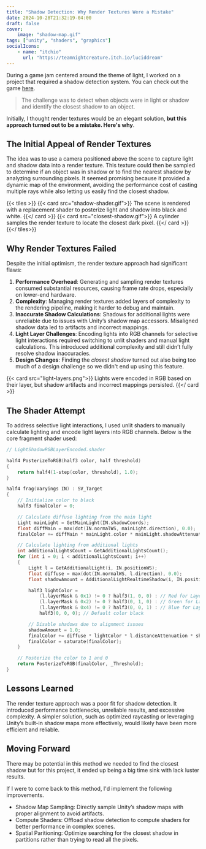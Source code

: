 ```yaml
---
title: "Shadow Detection: Why Render Textures Were a Mistake"
date: 2024-10-28T21:32:19-04:00
draft: false
cover:
    image: "shadow-map.gif"
tags: ["unity", "shaders", "graphics"]
socialIcons:
    - name: "itchio"
      url: "https://teamnightcreature.itch.io/luciddream"
---
```


During a game jam centered around the theme of light, I worked on a project that required a shadow detection system. You can check out the game [here](https://teamnightcreature.itch.io/luciddream). 

> The challenge was to detect when objects were in light or shadow and identify the closest shadow to an object.

Initially, I thought render textures would be an elegant solution, **but this approach turned out to be a mistake. Here's why**.

## The Initial Appeal of Render Textures

The idea was to use a camera positioned above the scene to capture light and shadow data into a render texture. This texture could then be sampled to determine if an object was in shadow or to find the nearest shadow by analyzing surrounding pixels. It seemed promising because it provided a dynamic map of the environment, avoiding the performance cost of casting multiple rays while also letting us easily find the closest shadow.

{{< tiles >}}
    {{< card src="shadow-shader.gif">}}
        The scene is rendered with a replacement shader to posterize light and shadow into black and white.
    {{</ card >}}
    {{< card src="closest-shadow.gif">}}
        A cylinder samples the render texture to locate the closest dark pixel.
    {{</ card >}}
{{</ tiles>}}

## Why Render Textures Failed

Despite the initial optimism, the render texture approach had significant flaws:

1. **Performance Overhead**: Generating and sampling render textures consumed substantial resources, causing frame rate drops, especially on lower-end hardware.
2. **Complexity**: Managing render textures added layers of complexity to the rendering pipeline, making it harder to debug and maintain.
3. **Inaccurate Shadow Calculations**: Shadows for additional lights were unreliable due to issues with Unity’s shadow map accessors. Misaligned shadow data led to artifacts and incorrect mappings.
4. **Light Layer Challenges**: Encoding lights into RGB channels for selective light interactions required switching to unlit shaders and manual light calculations. This introduced additional complexity and still didn’t fully resolve shadow inaccuracies.
5. **Design Changes**: Finding the *closest shadow* turned out also being too much of a design challenge so we didn't end up using this feature.

{{< card src="light-layers.png">}}
    Lights were encoded in RGB based on their layer, but shadow artifacts and incorrect mappings persisted.
{{</ card >}}

## The Shader Attempt

To address selective light interactions, I used unlit shaders to manually calculate lighting and encode light layers into RGB channels. Below is the core fragment shader used:

```cpp
// LightShadowRGBLayerEncoded.shader

half4 PosterizeToRGB(half3 color, half threshold)
{
    return half4(1-step(color, threshold), 1.0);
}

half4 frag(Varyings IN) : SV_Target
{
    // Initialize color to black
    half3 finalColor = 0;

    // Calculate diffuse lighting from the main light
    Light mainLight = GetMainLight(IN.shadowCoords);
    float diffMain = max(dot(IN.normalWS, mainLight.direction), 0.0);
    finalColor += diffMain * mainLight.color * mainLight.shadowAttenuation;

    // Calculate lighting from additional lights
    int additionalLightsCount = GetAdditionalLightsCount();
    for (int i = 0; i < additionalLightsCount; i++)
    {
        Light l = GetAdditionalLight(i, IN.positionWS);
        float diffuse = max(dot(IN.normalWS, l.direction), 0.0);
        float shadowAmount = AdditionalLightRealtimeShadow(i, IN.positionWS, l.direction);

        half3 lightColor = 
            (l.layerMask & 0x1) != 0 ? half3(1, 0, 0) : // Red for Layer 0
            (l.layerMask & 0x2) != 0 ? half3(0, 1, 0) : // Green for Layer 1
            (l.layerMask & 0x4) != 0 ? half3(0, 0, 1) : // Blue for Layer 2
            half3(0, 0, 0); // Default color black

        // Disable shadows due to alignment issues
        shadowAmount = 1.0;
        finalColor += diffuse * lightColor * l.distanceAttenuation * shadowAmount;
        finalColor = saturate(finalColor);  
    }

    // Posterize the color to 1 and 0
    return PosterizeToRGB(finalColor, _Threshold);
}
```

## Lessons Learned

The render texture approach was a poor fit for shadow detection. It introduced performance bottlenecks, unreliable results, and excessive complexity. A simpler solution, such as optimized raycasting or leveraging Unity’s built-in shadow maps more effectively, would likely have been more efficient and reliable.

## Moving Forward

There may be potential in this method we needed to find the closest shadow but for this project, it ended up being a big time sink with lack luster results.

If I were to come back to this method, I'd implement the following improvements.

- Shadow Map Sampling: Directly sample Unity’s shadow maps with proper alignment to avoid artifacts.
- Compute Shaders: Offload shadow detection to compute shaders for better performance in complex scenes.
- Spatial Paritioning: Optimize searching for the closest shadow in partitions rather than trying to read all the pixels.
